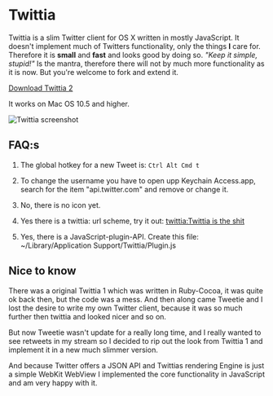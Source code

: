 Twittia
=======

Twittia is a slim Twitter client for OS X written in mostly JavaScript.
It doesn't implement much of Twitters functionality, only the things **I**
care for. Therefore it is **small** and **fast** and looks good
by doing so. _"Keep it simple, stupid!"_ Is the mantra, therefore there
will not by much more functionality as it is now. But you're welcome to
fork and extend it.

[Download Twittia 2](http://github.com/downloads/jeena/Twittia/Twittia.app.zip)

It works on Mac OS 10.5 and higher.

![Twittia screenshot](http://github.com/downloads/jeena/Twittia/Screen-shot.png)

FAQ:s
-----

1. The global hotkey for a new Tweet is: `Ctrl Alt Cmd t`

2. To change the username you have to open upp Keychain Access.app,
   search for the item "api.twitter.com" and remove or change it.

3. No, there is no icon yet.

4. Yes there is a twittia: url scheme, try it out:
   [twittia:Twittia is the shit](twittia:http://twittia.istheshit.net/)
   
5. Yes, there is a JavaScript-plugin-API. Create this file:
   ~/Library/Application Support/Twittia/Plugin.js


Nice to know
------------

There was a original Twittia 1 which was written in Ruby-Cocoa, it was
quite ok back then, but the code was a mess. And then along came
Tweetie and I lost the desire to write my own Twitter client, because
it was so much further then twittia and looked nicer and so on.

But now Tweetie wasn't update for a really long time, and I really
wanted to see retweets in my stream so I decided to rip out the look
from Twittia 1 and implement it in a new much slimmer version.

And because Twitter offers a JSON API and Twittias rendering Engine is
just a simple WebKit WebView I implemented the core functionality in
JavaScript and am very happy with it.